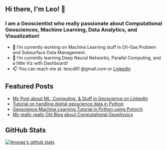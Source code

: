 ## Hi there, I'm Leo! 👋

### I am a Geoscientist who really passionate about Computational Geosciences, Machine Learning, Data Analytics, and Visualization!
- 🔭 I’m currently working on Machine Learning stuff in Oil-Gas Problem and Subsurface Data Management.
- 🌱 I’m currently learning Deep Neural Networks, Parallel Computing, and a little Viz with Dashboard!
- 📫 You can reach me at: leocd91 @gmail.com or [LinkedIn](https://www.linkedin.com/in/leo-c-0988727b/)

## Featured Posts
- [My Post about ML, Computing, & Stuff in Geoscience on LinkedIn](https://www.linkedin.com/in/leo-c-0988727b/detail/recent-activity/shares/)
- [Tutorial on handling digital geoscience data in Python](https://github.com/leocd91/geodatahandling)
- [Geoscience Machine Learning Tutorial in Python using Pytorch](https://github.com/leocd91/geoscience-ML-tutorial)
- [My really really Old Blog about Computational Geophysics](http://redigitize.blogspot.com/)


## GitHub Stats
[![Anurag's github stats](https://github-readme-stats.vercel.app/api?username=leocd91&theme=blue-green&show_icons=true&custom_title= )](https://github.com/anuraghazra/github-readme-stats&count_private=true)

<!--
**leocd91/leocd91** is a ✨ _special_ ✨ repository because its `README.md` (this file) appears on your GitHub profile.

Here are some ideas to get you started:

- 🔭 I’m currently working on ...
- 🌱 I’m currently learning ...
- 👯 I’m looking to collaborate on ...
- 🤔 I’m looking for help with ...
- 💬 Ask me about ...
- 📫 How to reach me: ...
- 😄 Pronouns: ...
- ⚡ Fun fact: ...
-->
